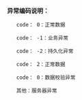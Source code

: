 **异常编码说明：**

       code： 0：正常数据
       
       code： -1：业务异常
       
       code： -2：持久化异常
       
       code： 2：正常数据
       
       code： 0：数据校验异常
       
       其他：服务器异常
     